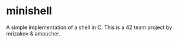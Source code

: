 # minishell
A simple implementation of a shell in C. This is a 42 team project by mrizakov & amaucher.
